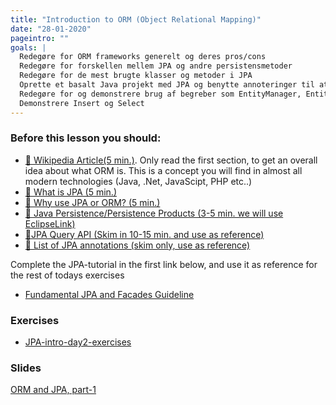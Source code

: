 ```yaml
---
title: "Introduction to ORM (Object Relational Mapping)"
date: "28-01-2020"
pageintro: ""
goals: |
  Redegøre for ORM frameworks generelt og deres pros/cons
  Redegøre for forskellen mellem JPA og andre persistensmetoder
  Redegøre for de mest brugte klasser og metoder i JPA
  Oprette et basalt Java projekt med JPA og benytte annoteringer til at persistere entiteter i database
  Redegøre for og demonstrere brug af begreber som EntityManager, EntityManagerFactory samt  Persistence.xml
  Demonstrere Insert og Select
---
```


### Before this lesson you should:

<!--BEGIN readings ##-->

- [:book: Wikipedia Article(5 min.)](https://en.wikipedia.org/wiki/Object-relational_mapping). Only read the first section, to get an overall idea about what ORM is. This is a concept you will find in almost all modern technologies (Java, .Net, JavaScipt, PHP etc..)
- [:book: What is JPA (5 min.)](https://en.wikibooks.org/wiki/Java_Persistence/What_is_JPA%3F)
- [:book: Why use JPA or ORM? (5 min.)](https://en.wikibooks.org/wiki/Java_Persistence/Why_use_JPA_or_ORM%3F)
- [:book: Java Persistence/Persistence Products (3-5 min. we will use EclipseLink)](https://en.wikibooks.org/wiki/Java_Persistence/Persistence_Products)
- [:book:JPA Query API (Skim in 10-15 min. and use as reference) ](https://www.objectdb.com/java/jpa/query/api)
- [:book: List of JPA annotations (skim only, use as reference)](https://www.objectdb.com/api/java/jpa/annotations)
  <!--END readings ##-->




Complete the JPA-tutorial in the first link below, and use it as reference for the rest of todays exercises

- [Fundamental JPA and Facades Guideline](https://docs.google.com/document/d/1Uib8GtBXmQZJ9x5tqXXHt1UYkkRPo9zKwugWa87bzUI/edit?usp=sharing)

### Exercises

<!--BEGIN exercises ##-->

- [JPA-intro-day2-exercises](https://docs.google.com/document/d/1JVXSMz_pw-Fnsid6Eihpam8P2eMd9phqwTQOFRzvrug/edit?usp=sharing)
  <!--END exercises ##-->


### Slides

<!--BEGIN slides ##-->

[ORM and JPA, part-1](https://docs.google.com/presentation/d/1mfme9uMxX9I1h3kaqHRk5ivcLdw9s7qgLZl1VnpDSUY/edit?usp=sharing)

<!--END slides ##-->
